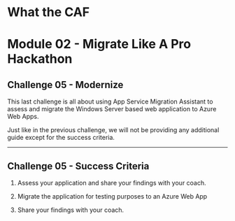 # What the CAF

# Module 02 - Migrate Like A Pro Hackathon

## Challenge 05 - Modernize

This last challenge is all about using App Service Migration Assistant to assess and migrate the Windows Server based web application to Azure Web Apps.

Just like in the previous challenge, we will not be providing any additional guide except for the success criteria.

----

## Challenge 05 - Success Criteria

1. Assess your application and share your findings with your coach.

2. Migrate the application for testing purposes to an Azure Web App

3. Share your findings with your coach.

